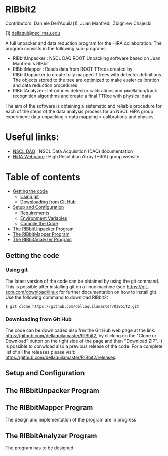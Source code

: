 RIBbit2
===

Contributors: Daniele Dell'Aquila(1), Juan Manfredi, Zbigniew Chajecki

(1) dellaqui@nscl.msu.edu 

A full unpacker and data reduction program for the HiRA collaboration. The program consists in the following sub-programs:
 * RIBbitUnpacker : NSCL DAQ ROOT Unpacking software based on Juan Manfredi's RIBbit
 * RIBbitMapper : Reads data from ROOT TTrees created by RIBbitUnpacker to create fully mapped TTrees with detector definitions. The objects stored to the tree are optimized to make easier calibration and data reduction procedures
 * RIBbitAnalyzer : Introduces detector calibrations and pixellation/track recognition algorithms and create a final TTRee with physical data
 
The aim of the software is obtaining a sistematic and reliable procedure for each of the steps of the data analysis process for an NSCL HiRA group experiment: data unpacking > data mapping > calibrations and physics.

# Useful links:
  * [NSCL DAQ](http://docs.nscl.msu.edu/daq/) : NSCL Data Acquisition (DAQ) documentation
  * [HiRA Webpage](https://groups.nscl.msu.edu/hira/) : High Resolution Array (HiRA) group website
  
Table of contents
=================
<!--ts-->
* [Getting the code](#getting-the-code)
  * [Using git](#using-git)
  * [Downloading from Git Hub](#downloading-from-git-hub)
* [Setup and Configuration](#setup)
  * [Requirements](#requirements)
  * [Environment Variables](#env-variables)
  * [Compile the Code](#compilation)
* [The RIBbitUnpacker Program](#unpacker)
* [The RIBbitMapper Program](#mapper)
* [The RIBbitAnalyzer Program](#analyzer)
<!--te-->



## Getting the code
### Using git
The latest version of the code can be obtained by using the git command. This is possible after installing git on a linux machine (see https://git-scm.com/download/linux for further documentation on how to install git). Use the following command to download RIBbit2:
````
$ git clone https://github.com/dellaquilamaster/RIBbit2.git
````
### Downloading from Git Hub
The code can be downloaded also frm the Git Hub web page at the link: https://github.com/dellaquilamaster/RIBbit2, by
clicking on the "Clone or Download" button on the right side of the page and then "Download ZIP". It is possible to donwload also a previous release of the code. For a complete list of all the releases please visit: https://github.com/dellaquilamaster/RIBbit2/releases.
## Setup and Configuration
### 
## The RIBbitUnpacker Program
## The RIBbitMapper Program
The design and implementation of the program are in progress
## The RIBbitAnalyzer Program
The program has to be designed
